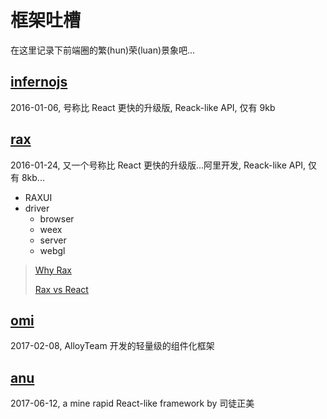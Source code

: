 # 框架吐槽

在这里记录下前端圈的繁(hun)荣(luan)景象吧...

## [infernojs](https://github.com/infernojs/inferno)

2016-01-06, 号称比 React 更快的升级版, Reack-like API, 仅有 9kb

## [rax](https://github.com/alibaba/rax)

2016-01-24, 又一个号称比 React 更快的升级版...阿里开发, Reack-like API, 仅有 8kb...

* RAXUI
* driver
  * browser
  * weex
  * server
  * webgl

> [Why Rax](http://taobaofed.org/blog/2017/02/10/why-rax/)
>
> [Rax vs React](https://github.com/qddegtya/a-docs/issues/12)

## [omi](https://github.com/AlloyTeam/omi)

2017-02-08, AlloyTeam 开发的轻量级的组件化框架

## [anu](https://github.com/RubyLouvre/anu)

2017-06-12, a mine rapid React-like framework by 司徒正美